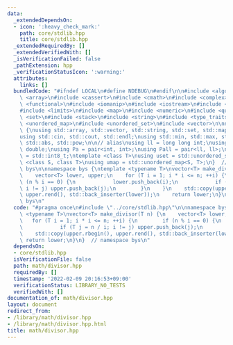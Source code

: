 ```yaml
---
data:
  _extendedDependsOn:
  - icon: ':heavy_check_mark:'
    path: core/stdlib.hpp
    title: core/stdlib.hpp
  _extendedRequiredBy: []
  _extendedVerifiedWith: []
  _isVerificationFailed: false
  _pathExtension: hpp
  _verificationStatusIcon: ':warning:'
  attributes:
    links: []
  bundledCode: "#ifndef LOCAL\n#define NDEBUG\n#endif\n\n#include <algorithm>\n#include\
    \ <array>\n#include <cassert>\n#include <cmath>\n#include <complex>\n#include\
    \ <functional>\n#include <iomanip>\n#include <iostream>\n#include <iterator>\n\
    #include <limits>\n#include <map>\n#include <numeric>\n#include <queue>\n#include\
    \ <set>\n#include <stack>\n#include <string>\n#include <type_traits>\n#include\
    \ <unordered_map>\n#include <unordered_set>\n#include <vector>\n\nnamespace bys\
    \ {\nusing std::array, std::vector, std::string, std::set, std::map, std::pair;\n\
    using std::cin, std::cout, std::endl;\nusing std::min, std::max, std::sort, std::reverse,\
    \ std::abs, std::pow;\n\n// alias\nusing ll = long long int;\nusing ld = long\
    \ double;\nusing Pa = pair<int, int>;\nusing Pall = pair<ll, ll>;\nusing ibool\
    \ = std::int8_t;\ntemplate <class T>\nusing uset = std::unordered_set<T>;\ntemplate\
    \ <class S, class T>\nusing umap = std::unordered_map<S, T>;\n}  // namespace\
    \ bys\n\nnamespace bys {\ntemplate <typename T>\nvector<T> make_divisor(T n) {\n\
    \    vector<T> lower, upper;\n    for (T i = 1; i * i <= n; ++i) {\n        if\
    \ (n % i == 0) {\n            lower.push_back(i);\n            if (T j = n / i;\
    \ i != j) upper.push_back(j);\n        }\n    }\n    std::copy(upper.rbegin(),\
    \ upper.rend(), std::back_inserter(lower));\n    return lower;\n}\n}  // namespace\
    \ bys\n"
  code: "#pragma once\n#include \"../core/stdlib.hpp\"\n\nnamespace bys {\ntemplate\
    \ <typename T>\nvector<T> make_divisor(T n) {\n    vector<T> lower, upper;\n \
    \   for (T i = 1; i * i <= n; ++i) {\n        if (n % i == 0) {\n            lower.push_back(i);\n\
    \            if (T j = n / i; i != j) upper.push_back(j);\n        }\n    }\n\
    \    std::copy(upper.rbegin(), upper.rend(), std::back_inserter(lower));\n   \
    \ return lower;\n}\n}  // namespace bys\n"
  dependsOn:
  - core/stdlib.hpp
  isVerificationFile: false
  path: math/divisor.hpp
  requiredBy: []
  timestamp: '2022-02-09 20:16:53+09:00'
  verificationStatus: LIBRARY_NO_TESTS
  verifiedWith: []
documentation_of: math/divisor.hpp
layout: document
redirect_from:
- /library/math/divisor.hpp
- /library/math/divisor.hpp.html
title: math/divisor.hpp
---
```

